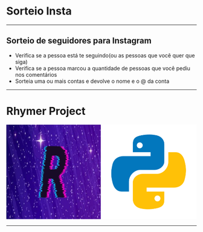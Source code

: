 # Sorteio Insta

---

## Sorteio de seguidores para Instagram

* Verifica se a pessoa está te seguindo(ou as pessoas que você quer que siga)
* Verifica se a pessoa marcou a quantidade de pessoas que você pediu nos comentários
* Sorteia uma ou mais contas e devolve o nome e o @ da conta

---
# Rhymer Project

![Rhymer](https://github.com/eu-davyzin/Bot-Sorteio-Instagram/blob/main/rhymer.png) ![Python](https://github.com/eu-davyzin/Bot-Sorteio-Instagram/blob/main/py.png)

---
